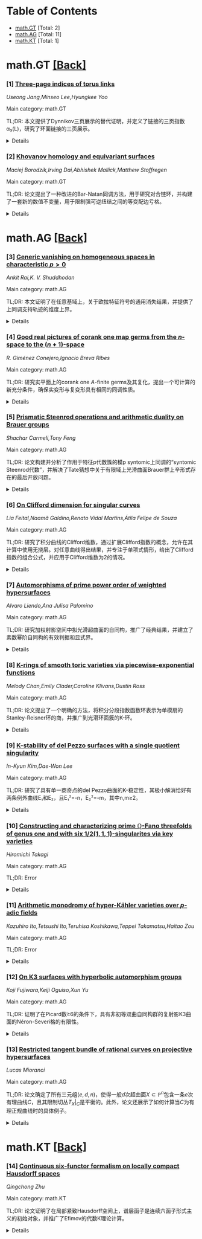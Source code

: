 <div id=toc></div>

# Table of Contents

- [math.GT](#math.GT) [Total: 2]
- [math.AG](#math.AG) [Total: 11]
- [math.KT](#math.KT) [Total: 1]


<div id='math.GT'></div>

# math.GT [[Back]](#toc)

### [1] [Three-page indices of torus links](https://arxiv.org/abs/2507.13633)
*Useong Jang,Minseo Lee,Hyungkee Yoo*

Main category: math.GT

TL;DR: 本文提供了Dynnikov三页展示的替代证明，并定义了链接的三页指数α₃(L)，研究了环面链接的三页展示。


<details>
  <summary>Details</summary>
Motivation: 研究链接在有限页数（三页）下的展示方式，探索其最小弧数表示。

Method: 提出三页展示的替代证明，定义三页指数α₃(L)，并分析环面链接的具体展示。

Result: 确定了多个环面链接的精确三页指数。

Conclusion: 三页展示是可行的，且通过三页指数可以量化链接的最小弧数需求。

Abstract: An arc presentation of a link is an embedding into the open book
decomposition of $\mathbb{R}^3$ with a finite number of pages. An important
rule of arc presentations is that different arcs must be placed on separate
pages. In 1999, Dynnikov proposed a three-page presentation that bends this
rule by restricting the total number of pages to three. Dynnikov showed that
every link admits a three-page presentation. In this paper, we provide an
alternative proof of this result. Also we define the three-page index
$\alpha_3(L)$ of a link $L$ that the minimum number of arcs needed to represent
$L$ in a three-page presentation. We examine three-page presentations for torus
links, leading to the determination of the exact three-page indices for several
torus links.

</details>


### [2] [Khovanov homology and equivariant surfaces](https://arxiv.org/abs/2507.13642)
*Maciej Borodzik,Irving Dai,Abhishek Mallick,Matthew Stoffregen*

Main category: math.GT

TL;DR: 论文提出了一种改进的Bar-Natan同调方法，用于研究对合链环，并构建了一套新的数值不变量，用于限制强可逆纽结之间的等变配边亏格。


<details>
  <summary>Details</summary>
Motivation: 扩展Lobb-Watson和Sano的工作，研究对合链环的等变配边亏格，填补了等变切片亏格与等变同伦切片亏格之间差异的空白。

Method: 通过改进Bar-Natan同调方法，构造新的数值不变量，并应用于强可逆纽结的等变配边亏格分析。

Result: 发现等变切片亏格与等变同伦切片亏格之间的差异可以任意大，这是此前未知的结果。

Conclusion: 新构建的不变量为对合链环的等变配边亏格提供了更精确的限制，揭示了切片亏格的新性质。

Abstract: We introduce a refinement of Bar-Natan homology for involutive links,
extending the work of Lobb-Watson and Sano. We construct a new suite of
numerical invariants and derive bounds for the genus of equivariant cobordisms
between strongly invertible knots. Our invariants show that the difference
between the equivariant slice genus and isotopy-equivariant slice genus can be
arbitrarily large, whereas previously these were not known to differ.

</details>


<div id='math.AG'></div>

# math.AG [[Back]](#toc)

### [3] [Generic vanishing on homogeneous spaces in characteristic $p>0$](https://arxiv.org/abs/2507.13452)
*Ankit Rai,K. V. Shuddhodan*

Main category: math.AG

TL;DR: 本文证明了在任意基域上，关于欧拉特征符号的通用消失结果，并提供了上同调支持轨迹的维度上界。


<details>
  <summary>Details</summary>
Motivation: 扩展Schürmann-Simpson-Wang在特征0基域上的结果，证明其在任意基域上的有效性。

Method: 采用新的方法证明通用消失结果，并推导欧拉特征符号的结论。

Result: 在任意基域上，欧拉特征符号的不等式成立，并给出了上同调支持轨迹的维度上界。

Conclusion: 本文的方法不仅推广了先前的结果，还提供了更广泛的通用消失定理。

Abstract: Let $X$ be a projective variety that is a homogeneous space under the action
of a connected algebraic group $G$. Let $W, Z \subset X$ be locally closed,
smooth affine subvarieties. In a recent work, Sch\"urmann--Simpson--Wang proved
that for a generic $g \in G$, the inequality $(-1)^{\dim(gW \cap Z)} \chi(gW
\cap Z) \geq 0$ holds, when the base field has characteristic $0$. More
precisely, they prove a new generic vanishing result and obtain the assertion
about the Euler characteristic as a corollary.
  In this article, we prove this generic vanishing result (and hence the result
on the sign of the Euler characteristic) over arbitrary base fields. Our
methods also allow us to obtain upper bounds on the dimensions of cohomology
support loci, in the spirit of other well-known generic vanishing results.

</details>


### [4] [Good real pictures of corank one map germs from the $n$-space to the $(n+1)$-space](https://arxiv.org/abs/2507.13467)
*R. Giménez Conejero,Ignacio Breva Ribes*

Main category: math.AG

TL;DR: 研究实平面上的corank one $A$-finite germs及其复化，提出一个可计算的新充分条件，确保实变形与复变形具有相同的同调性质。


<details>
  <summary>Details</summary>
Motivation: 探讨实平面上的corank one $A$-finite germs是否能够提供复germs的良好实图像，即实变形是否与复变形具有相同的同调性质。

Method: 研究实germs及其复化，提出一个可计算的新充分条件，并通过示例验证。

Result: 给出了一个可计算的新充分条件，确保实变形与复变形具有相同的同调性质。

Conclusion: 提出的条件为实germs与复germs的同调性质一致性提供了实用工具，并通过示例验证了其有效性。

Abstract: We study corank one $A$-finite germs $f:(\mathbb{R}^n,0)\rightarrow
(\mathbb{R}^{n+1},0)$ and their complexifications. More precisely, we study
when these germs provide good real pictures of the complex germs, i.e., when
there is a real deformation that has the same homology in the image (hence,
homotopy) than the generic complex deformation. We give a new sufficient
condition that can be computed in practice, as well as examples.

</details>


### [5] [Prismatic Steenrod operations and arithmetic duality on Brauer groups](https://arxiv.org/abs/2507.13471)
*Shachar Carmeli,Tony Feng*

Main category: math.AG

TL;DR: 论文构建并分析了作用于特征p代数簇的模p syntomic上同调的“syntomic Steenrod代数”，并解决了Tate猜想中关于有限域上光滑曲面Brauer群上辛形式存在的最后开放问题。


<details>
  <summary>Details</summary>
Motivation: 解决1966年Tate猜想中关于有限域上光滑曲面Brauer群辛形式存在的开放问题，并推广到更高维偶数维簇的Brauer群上。

Method: 利用完美几何和棱镜上同调的最新进展，定义带系数的“谱syntomic上同调”，并将其组织为“谱棱镜F-量规”范畴，扩展了Drinfeld和Bhatt--Lurie的工作。

Result: 成功构建了syntomic Steenrod代数，解决了Tate猜想的开放问题，并在偶数维簇上展示了辛结构。

Conclusion: 通过抽象构造和计算，论文不仅解决了经典问题，还推广了相关理论，为未来研究提供了新工具。

Abstract: We construct and analyze the "syntomic Steenrod algebra", which acts on the
mod $p$ syntomic cohomology (also known as etale-motivic cohomology) of
algebraic varieties in characteristic $p$. We then apply the resulting theory
to resolve the last open cases of a 1966 Conjecture of Tate, concerning the
existence of a symplectic form on the Brauer groups of smooth proper surfaces
over finite fields. More generally, we exhibit symplectic structure on the
higher Brauer groups of even dimensional varieties over finite fields.
  Although the applications are classical, our methods rely on recent advances
in perfectoid geometry and prismatic cohomology, which we employ to define a
theory of "spectral syntomic cohomology" with coefficients in motivic spectra.
We then organize the resulting cohomology theories into a category of "spectral
prismatic $F$-gauges", generalizing the prismatic $F$-gauges of Drinfeld and
Bhatt--Lurie, for which we establish a ``spectral Serre duality'' extending
classical coherent duality. These abstract constructions are leveraged to
explicitly compute the syntomic Steenrod operations.

</details>


### [6] [On Clifford dimension for singular curves](https://arxiv.org/abs/2507.13506)
*Lia Feital,Naamã Galdino,Renato Vidal Martins,Átila Felipe de Souza*

Main category: math.AG

TL;DR: 研究了积分曲线的Clifford维数，通过扩展Clifford指数的概念，允许在其计算中使用无挠层。对任意曲线得出结果，并专注于单项式情形，给出了Clifford指数的组合公式，并应用于Clifford维数为2的情况。


<details>
  <summary>Details</summary>
Motivation: 扩展Clifford指数的定义，使其适用于更广泛的曲线类型，特别是通过引入无挠层来丰富计算工具。

Method: 扩展Clifford指数的概念，允许使用无挠层进行计算，并针对单项式曲线推导组合公式。

Result: 得出了适用于任意曲线的结果，并在单项式情形下给出了Clifford指数的具体组合公式，特别应用于Clifford维数为2的情况。

Conclusion: 通过扩展Clifford指数的定义和引入无挠层，为积分曲线的Clifford维数研究提供了新的工具和结果，特别是在单项式曲线中取得了具体进展。

Abstract: We study the Clifford dimension of an integral curve. To do so, we extend the
notion of Clifford index, allowing torsion-free sheaves on its computation. We
derive results for arbitrary curves, and then focus on the monomial case. In
this context, we obtain combinatorial formulae for the Clifford index and apply
them to the case of Clifford dimension $2$.

</details>


### [7] [Automorphisms of prime power order of weighted hypersurfaces](https://arxiv.org/abs/2507.13538)
*Alvaro Liendo,Ana Julisa Palomino*

Main category: math.AG

TL;DR: 研究加权射影空间中拟光滑超曲面的自同构，推广了经典结果，并建立了素数幂阶自同构的有效判据和显式界。


<details>
  <summary>Details</summary>
Motivation: 将经典射影空间中光滑超曲面的自同构结果推广到加权射影空间，填补理论空白。

Method: 引入加权版本的Klein超曲面，并在适当算术条件下证明其实现最大素数阶自同构。

Result: 建立了素数幂阶自同构的有效判据和显式界，推广了González-Aguilera和Liendo的早期工作。

Conclusion: 加权射影空间中拟光滑超曲面的自同构理论得到扩展，为相关研究提供了新工具。

Abstract: We study automorphisms of quasi-smooth hypersurfaces in weighted projective
spaces, extending classical results for smooth hypersurfaces in projective
space to the weighted setting. We establish effective criteria for when a power
of a prime number can occur as the order of an automorphism, and we derive
explicit bounds on the possible prime orders. A key role is played by a
weighted analogue of the classical Klein hypersurface, which we show realizes
the maximal prime order of an automorphism under suitable arithmetic
conditions. Our results generalize earlier work by Gonz\'alez-Aguilera and
Liendo.

</details>


### [8] [K-rings of smooth toric varieties via piecewise-exponential functions](https://arxiv.org/abs/2507.13610)
*Melody Chan,Emily Clader,Caroline Klivans,Dustin Ross*

Main category: math.AG

TL;DR: 论文提出了一个明确的方法，将积分分段指数函数环表示为单模扇的Stanley-Reisner环的商，并推广到光滑环面簇的K-环。


<details>
  <summary>Details</summary>
Motivation: 研究积分分段指数函数环的结构，并探索其与光滑环面簇的K-环之间的关系。

Method: 通过将积分分段指数函数环表示为单模扇的Stanley-Reisner环的商来实现。

Result: 得到了一个与积分Chow环类似的K-环的表示方法。

Conclusion: 该方法为光滑环面簇的K-环提供了一个新的、与Stanley-Reisner环相关的表示框架。

Abstract: We describe an explicit presentation of the ring of integral
piecewise-exponential functions on a unimodular fan as a quotient of the
Stanley-Reisner ring of the fan. This gives rise to a presentation of K-rings
of smooth toric varieties that is parallel to the well-known presentation of
integral Chow rings as quotients of Stanley-Reisner rings.

</details>


### [9] [K-stability of del Pezzo surfaces with a single quotient singularity](https://arxiv.org/abs/2507.13649)
*In-Kyun Kim,Dae-Won Lee*

Main category: math.AG

TL;DR: 研究了具有单一商奇点的del Pezzo曲面的K-稳定性，其极小解消恰好有两条例外曲线E₁和E₂，且E₁²=-n，E₂²=-m，其中n,m≥2。


<details>
  <summary>Details</summary>
Motivation: 探讨特定类型的del Pezzo曲面在K-稳定性方面的性质，为代数几何中的稳定性理论提供新的实例和理论支持。

Method: 通过分析具有单一商奇点的del Pezzo曲面的极小解消及其例外曲线的性质，研究其K-稳定性条件。

Result: 确定了在例外曲线E₁和E₂满足E₁²=-n、E₂²=-m（n,m≥2）时，曲面的K-稳定性条件。

Conclusion: 为具有特定例外曲线配置的del Pezzo曲面的K-稳定性提供了明确的理论结果，丰富了相关领域的研究。

Abstract: In this paper, we study the K-stability of del Pezzo surfaces with a single
quotient singularity whose minimal resolution admits exactly two exceptional
curves \(E_1\) and \(E_2\) with \(E_{1}^2=-n\), \(E_{2}^2=-m\) for \(n,m\geq
2\).

</details>


### [10] [Constructing and characterizing prime $\mathbb{Q}$-Fano threefolds of genus one and with six $1/2(1,1,1)$-singularites via key varieties](https://arxiv.org/abs/2507.13657)
*Hiromichi Takagi*

Main category: math.AG

TL;DR: Error


<details>
  <summary>Details</summary>
Motivation: Error

Method: Error

Result: Error

Conclusion: Error

Abstract: We consider the classification problem of prime $\mathbb{Q}$-Fano 3-folds
with at most $1/2(1,1,1)$-singularities, which was initiated in [Taka2]. We
construct two distinct classes of such 3-folds with genus one and six
$1/2(1,1,1)$-singularities, each equipped with a prescribed Sarkisov link. Our
method involves constructing certain higher-dimensional $\mathbb{Q}$-Fano
varieties $\Sigma$, referred to as key varieties, by extending the Sarkisov
links to higher dimensions. We prove that each such 3-fold $X$ arises as a
linear section of the corresponding key variety $\Sigma$, and conversely, any
general linear section of $\Sigma$ yields such an $X$. Various geometric
properties of the key varieties $\Sigma$ are also investigated and clarified.

</details>


### [11] [Arithmetic monodromy of hyper-Kähler varieties over $p$-adic fields](https://arxiv.org/abs/2507.13713)
*Kazuhiro Ito,Tetsushi Ito,Teruhisa Koshikawa,Teppei Takamatsu,Haitao Zou*

Main category: math.AG

TL;DR: Error


<details>
  <summary>Details</summary>
Motivation: Error

Method: Error

Result: Error

Conclusion: Error

Abstract: In this paper, we study the $p$-adic and $\ell$-adic monodromy operators
associated with hyper-K\"ahler varieties over $p$-adic fields, in connection
with Looijenga-Lunts-Verbitsky Lie algebras. We investigate a conjectural
relation between the nilpotency indices of these monodromy operators on
higher-degree cohomology groups and on the second cohomology, which may be
viewed as an arithmetic analogue of Nagai's conjecture for degenerations of
hyper-K\"ahler manifolds over a disk. We verify this arithmetic version of
Nagai's conjecture for hyper-K\"ahler varieties over $p$-adic fields, assuming
they belong to one of the four known deformation types. As part of our
approach, we introduce a new method to analyze the $p$-adic cohomology of
hyper-K\"ahler varieties via Sen's theory.

</details>


### [12] [On K3 surfaces with hyperbolic automorphism groups](https://arxiv.org/abs/2507.13726)
*Koji Fujiwara,Keiji Oguiso,Xun Yu*

Main category: math.AG

TL;DR: 证明了在Picard数≥6的条件下，具有非初等双曲自同构群的复射影K3曲面的Néron-Severi格的有限性。


<details>
  <summary>Details</summary>
Motivation: 研究K3曲面的Néron-Severi格的有限性，特别是在自同构群为非初等双曲的情况下。

Method: 通过研究K3曲面上的椭圆纤维化，结合Kikuta和Takatsu的最新工作。

Result: 在Picard数≥6的假设下，证明了Néron-Severi格的有限性。

Conclusion: Picard数≥6是确保有限性的最优条件，为相关研究提供了明确的理论支持。

Abstract: We show the finiteness of the N\'eron-Severi lattices of complex projective
K3 surfaces whose automorphism groups are non-elementary hyperbolic with
explicit descriptions, under the assumption that the Picard number $\ge 6$
which is optimal to ensure the finiteness. Our proof of finiteness is based on
the study of genus one fibrations on K3 surfaces and recent work of Kikuta and
Takatsu.

</details>


### [13] [Restricted tangent bundle of rational curves on projective hypersurfaces](https://arxiv.org/abs/2507.13927)
*Lucas Mioranci*

Main category: math.AG

TL;DR: 论文确定了所有三元组$(e,d,n)$，使得一般$d$次超曲面$X\subset \mathbb{P}^n$包含一条$e$次有理曲线$C$，且其限制切丛$T_X|_C$是平衡的。此外，论文还展示了如何计算当$C$为有理正规曲线时的具体例子。


<details>
  <summary>Details</summary>
Motivation: 研究超曲面中具有平衡限制切丛的有理曲线的存在性，为代数几何中的曲线与超曲面关系提供理论支持。

Method: 通过代数几何方法，确定满足条件的三元组$(e,d,n)$，并针对有理正规曲线给出具体计算示例。

Result: 确定了所有满足条件的三元组$(e,d,n)$，并展示了具体计算示例。

Conclusion: 论文为超曲面中具有平衡限制切丛的有理曲线提供了完整的分类和计算方法。

Abstract: We determine all triples $(e,d,n)$ for which a general degree $d$
hypersurface $X\subset \mathbb{P}^n$ contains a degree $e$ rational curve $C$
with balanced restricted tangent bundle $T_X|_C$. In addition, we show how to
compute explicit examples of hypersurfaces with balanced $T_X|_C$ when $C$ is a
rational normal curve.

</details>


<div id='math.KT'></div>

# math.KT [[Back]](#toc)

### [14] [Continuous six-functor formalism on locally compact Hausdorff spaces](https://arxiv.org/abs/2507.13537)
*Qingchong Zhu*

Main category: math.KT

TL;DR: 论文证明了在局部紧致Hausdorff空间上，谱层函子是连续六函子形式主义的初始对象，并推广了Efimov的代数K理论计算。


<details>
  <summary>Details</summary>
Motivation: 研究局部紧致Hausdorff空间上连续六函子形式主义的初始性，以及其对局部化不变量的影响。

Method: 通过谱层函子构造连续六函子形式主义，并验证其满足初始性及下降条件。

Result: 证明了谱层函子的初始性，并推广了代数K理论的计算到所有局部化不变量。

Conclusion: 局部化不变量在连续六函子形式主义上的行为类似于紧支集层上同调理论。

Abstract: We show that the functor sending a locally compact Hausdorff space $X$ to the
$\infty$-category of spectral sheaves $\mathrm{Shv}(X; \mathrm{Sp})$ is initial
among all continuous six-functor formalisms on the category of locally compact
Hausdorff spaces. Here, continuous six-functor formalisms are those valued in
dualizable presentable stable $\infty$-categories and satisfying canonical
descent, profinite descent, and hyperdescent. As an application, we generalize
Efimov's computation of the algebraic $K$-theory of sheaves to all localizing
invariants on continuous six-functor formalisms. Our results show that
localizing invariants behave analogously to compactly supported sheaf
cohomology theories when evaluated on continuous six-functor formalisms on
locally compact Hausdorff spaces.

</details>
